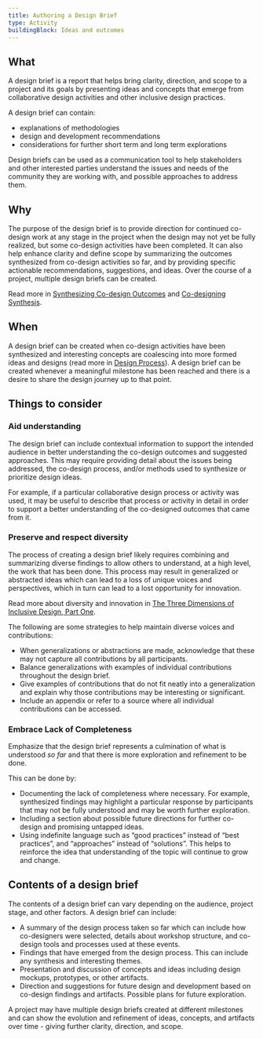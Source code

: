 ```yaml
---
title: Authoring a Design Brief
type: Activity
buildingBlock: Ideas and outcomes
---
```

## What
A design brief is a report that helps bring clarity, direction, and scope to a
project and its goals by presenting ideas and concepts that emerge from
collaborative design activities and other inclusive design practices.

A design brief can contain:
* explanations of methodologies
* design and development recommendations
* considerations for further short term and long term explorations

Design briefs can be used as a communication tool to help stakeholders and other
interested parties understand the issues and needs of the community they are
working with, and possible approaches to address them.

## Why
The purpose of the design brief is to provide direction for continued co-design
work at any stage in the project when the design may not yet be fully realized,
but some co-design activities have been completed. It can also help  enhance
clarity and define scope by summarizing the outcomes synthesized from co-design
activities so far, and by providing specific actionable recommendations,
suggestions, and ideas. Over the course of a project, multiple design briefs can
be created.

Read more in 
[Synthesizing Co-design Outcomes](/resources/synthesizing-co-design-outcomes)
and [Co-designing Synthesis](/resources/co-designing-synthesis).

## When
A design brief can be created when co-design activities have been synthesized
and interesting concepts are coalescing into more formed ideas and designs (read
more in [Design Process](/design-process)). A design brief can be created
whenever a meaningful milestone has been reached and there is a desire to share
the design journey up to that point.

## Things to consider

### Aid understanding
The design brief can include contextual information to support the intended
audience in better understanding the co-design outcomes and suggested
approaches. This may require providing detail about the issues being addressed,
the co-design process, and/or methods used to synthesize or prioritize design
ideas.

For example, if a particular collaborative design process or activity was used,
it may be useful to describe that process or activity in detail in order to
support a better understanding of the co-designed outcomes that came from it.

### Preserve and respect diversity
The process of creating a design brief likely requires combining and summarizing
diverse findings to allow others to understand, at a high level, the work that
has been done. This process may result in generalized or abstracted ideas which
can lead to a loss of unique voices and perspectives, which in turn can lead to
a lost opportunity for innovation.

Read more about diversity and innovation in [The Three Dimensions of Inclusive
Design, Part
One](https://idrc.ocadu.ca/ideas/the-three-dimensions-of-inclusive-design-part-one/).


The following are some strategies to help maintain diverse voices and
contributions:
* When generalizations or abstractions are made, acknowledge that these may not
  capture all contributions by all participants.
* Balance generalizations with examples of individual contributions throughout
  the design brief.
* Give examples of contributions that do not fit neatly into a generalization
  and explain why those contributions may be interesting or significant.
* Include an appendix or refer to a source where all individual contributions
  can be accessed.

### Embrace Lack of Completeness
Emphasize that the design brief represents a culmination of what is understood
_so far_ and that there is more exploration and refinement to be done.

This can be done by:
* Documenting the lack of completeness where necessary. For example, synthesized
  findings may highlight a particular response by participants that may not be
  fully understood and may be worth further exploration. 
* Including a section about possible future directions for further co-design and
  promising untapped ideas.
* Using indefinite language such as “good practices” instead of “best
  practices”, and “approaches” instead of “solutions”. This helps to reinforce
  the idea that understanding of the topic will continue to grow and change.

## Contents of a design brief
The contents of a design brief can vary depending on the audience, project
stage, and other factors. A design brief can include:

* A summary of the design process taken so far which can include how
  co-designers were selected, details about workshop structure, and co-design
  tools and processes used at these events.
* Findings that have emerged from the design process. This can include any
  synthesis and interesting themes. 
* Presentation and discussion of concepts and ideas including design mockups,
  prototypes, or other artifacts. 
* Direction and suggestions for future design and development based on co-design
findings and artifacts. Possible plans for future exploration.

A project may have multiple design briefs created at different milestones and
can show the evolution and refinement of ideas, concepts, and artifacts over
time - giving further clarity, direction, and scope.